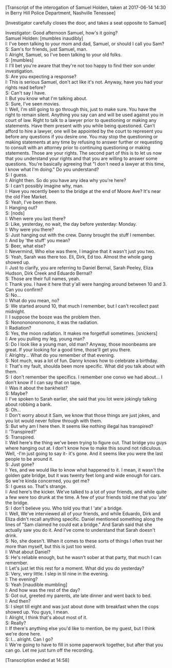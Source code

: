 
[Transcript of the interogation of Samuel Holden, taken at 2017-06-14 14:30 in Berry Hill Police Department, Nashville Tenessee]

[Investigator carefully closes the door, and takes a seat opposite to Samuel]

Investigator: Good afternoon Samuel, how's it going?  
Samuel Holden: [mumbles inaudibly]  
I: I've been talking to your mom and dad, Samuel, or should I call you Sam?  
S: Sam's for friends, just Samuel, man.  
I: Alright, Samuel, so I've been talking to your old folks.  
S: [mumbles]  
I: I'll bet you're aware that they're not too happy to find their son under investigation.  
S: Are you expecting a response?  
I: This is serious Samuel, don't act like it's not. Anyway, have you had your rights read before?  
S: Can't say I have.  
I: But you know what I'm talking about.  
S: Sure, I've seen movies.  
I: Well, I'm still going to go through this, just to make sure. You have the right to remain silent. Anything you say can and will be used against you in court of law. Right to talk to a lawyer prior to questioning or making any statements. Have them present with you while being questioned. Can’t afford to hire a lawyer, one will be appointed by the court to represent you before any questions if you desire one. You may stop the questioning or making statements at any time by refusing to answer further or requesting to consult with an attorney prior to continuing questioning or making statements. Those are your rights. The second part of this is to let us now that you understand your rights and that you are willing to answer some questions. You're basically agreeing that "I don't need a lawyer at this time, I know what I'm doing." Do you understand?  
S: I guess.  
I: Alright then. So do you have any idea why you're here?  
S: I can't possibly imagine why, man.  
I: Have you recently been to the bridge at the end of Moore Ave? It's near the old Flee Market.  
S: Yeah, I've been there.  
I: Hanging out?  
S: [nods]  
I: When were you last there?  
S: Like, yesterday, no wait, the day before yesterday: Monday.  
I: Why were you there?  
S: Just hanging out with the crew. Danny brought the stuff I remember.  
I: And by 'the stuff' you mean?  
S: Beer, what else?  
I: Nevermind, Who else was there, I imagine that it wasn't just you two.  
S: Yeah, Sarah was there too. Eli, Dirk, Ed too. Almost the whole gang showed up.  
I: Just to clarify, you are referring to Daniel Bernal, Sarah Peeley, Eliza Hudson, Dirk Creek and Eduardo Bernal?  
S: Those are their full names, yeah.  
I: Thank you. I have it here that y'all were hanging around between 10 and 3. Can you confirm?  
S: No...  
I: What do you mean, no?  
S: We started around 10, that much I remember, but I can't recollect past midnight.  
I: I suppose the booze was the problem then.  
S: Nononononononono, it was the radiation.  
I: Radiation?  
S: Yes, the moon radiation. It makes me forgetfull sometimes. [snickers]  
I: Are you pulling my leg, young man?  
S: Do I look like a young man, old man? Anyway, those moonbeams are great. If your looking for a good time, those'll get you there.  
I: Alrighty... What do you remember of that evening.  
S: Not much, was a lot of fun. Danny knows how to celebrate a birthday.  
I: That's my fault, shoulda been more specific. What did you talk about with them.  
S: I don't remember the specifics. I remember one convo we had about... I don't know if I can say that on tape.  
I: Was it about the bankheist?  
S: Maybe?  
I: I've spoken to Sarah earlier, she said that you lot were jokingly talking about robbing a bank.  
S: Oh...  
I: Don't worry about it Sam, we know that those things are just jokes, and you lot would never follow through with them.  
S: But why am I here then. It seems like nothing illegal has transpired?  
I: 'Transpired?'  
S: Transpired.  
I: Well here's the thing we've been trying to figure out. That bridge you guys where hanging out at. I don't know how to make this sound not ridiculous. Well, -I'm just going to say it- it's gone. And it seems like you were the last people to be around it.  
S: Just gone?  
I: Yes, and we would like to know what happened to it. I mean, it wasn't the golden gate bridge, but it was twenty feet long and wide enough for cars. So we're kinda concerned, you get me?  
S: I guess so. That's strange.  
I: And here's the kicker. We've talked to a lot of your friends, and while quite a few were too drunk at the time. A few of your friends told me that you 'ate' the bridge.  
S: I don't believe you. Who told you that I 'ate' a bridge.  
I: Well, We've interviewed all of your friends, and while Eduardo, Dirk and Eliza didn't recall anything specific. Daniel mentioned something along the lines of "Sam claimed he could eat a bridge." And Sarah said that she actually saw you do it. And I've come to understand that Sarah doesn't drink.  
S: No, she doesn't. When it comes to these sorts of things I often trust her more than myself, but this is just too weird.  
I: What about Daniel?  
S: He's reliable enough, but he wasn't sober at that party, that much I can remember.  
I: Let's just let this rest for a moment. What did you do yesterday?  
S: Very, very little. I slep in til nine in the evening.  
I: The evening?  
S: Yeah [inaudible mumbling]  
I: And how was the rest of the day?  
S: Got out, greeted my parents, ate late dinner and went back to bed.  
I: And then?  
S: I slept till eight and was just about done with breakfast when the cops showed up. You guys, I mean.  
I: Alright, I think that's about most of it.  
S: Really?  
I: If there's anything else you'd like to mention, be my guest, but I think we're done here.  
S: I... alright. Can I go?  
I: We're going to have to fill in some paperwork together, but after that you can go. Let me just turn off the recording.  

[Transcription ended at 14:58]
